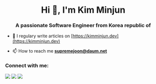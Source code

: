 
<h1 align="center">Hi 👋, I'm Kim Minjun</h1>
<h3 align="center">A passionate Software Engineer from Korea republic of</h3>

- 📝 I regulary write articles on [https://kimminjun.dev](https://kimminjun.dev)

- 📫 How to reach me **supremejoon@daum.net**

<h3 align="left">Connect with me:</h3>
<p align="left">

[<img src="https://img.shields.io/badge/linkedin-%230077B5.svg?&style=for-the-badge&logo=linkedin&logoColor=white" />](https://www.linkedin.com/in/KimMinJunDev) 
[<img src = "https://img.shields.io/badge/instagram-%23E4405F.svg?&style=for-the-badge&logo=instagram&logoColor=white">](https://www.instagram.com/supremejoon_/)
[<img src = "https://img.shields.io/badge/facebook-%231877F2.svg?&style=for-the-badge&logo=facebook&logoColor=white">](https://www.facebook.com/supremejoon)
